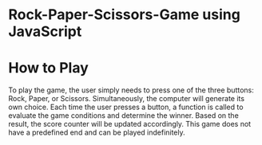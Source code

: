 # Rock-Paper-Scissors-Game using JavaScript


# How to Play
To play the game, the user simply needs to press one of the three buttons: Rock, Paper, or Scissors. Simultaneously, the computer will generate its own choice. Each time the user presses a button, a function is called to evaluate the game conditions and determine the winner. Based on the result, the score counter will be updated accordingly. This game does not have a predefined end and can be played indefinitely.
